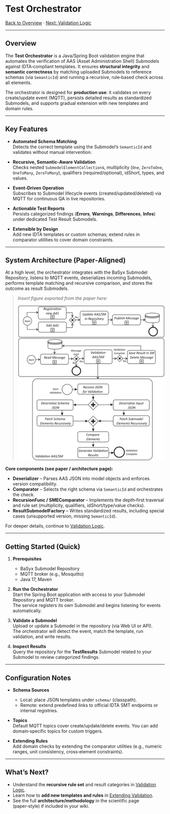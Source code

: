 # Test Orchestrator

[Back to Overview](index.md) · [Next: Validation Logic](validation_logic.md)

---

## Overview

The **Test Orchestrator** is a Java/Spring Boot validation engine that automates the verification of AAS (Asset Administration Shell) Submodels against IDTA‑compliant templates. It ensures **structural integrity** and **semantic correctness** by matching uploaded Submodels to reference schemas (via `SemanticId`) and running a recursive, rule‑based check across all elements.

The orchestrator is designed for **production use**: it validates on every create/update event (MQTT), persists detailed results as standardized Submodels, and supports gradual extension with new templates and domain rules.

---

## Key Features

- **Automated Schema Matching**  
  Detects the correct template using the Submodel’s `SemanticId` and validates without manual intervention.

- **Recursive, Semantic‑Aware Validation**  
  Checks nested `SubmodelElementCollection`s, multiplicity (`One`, `ZeroToOne`, `OneToMany`, `ZeroToMany`), qualifiers (required/optional), idShort, types, and values.

- **Event‑Driven Operation**  
  Subscribes to Submodel lifecycle events (created/updated/deleted) via MQTT for continuous QA in live repositories.

- **Actionable Test Reports**  
  Persists categorized findings (**Errors**, **Warnings**, **Differences**, **Infos**) under dedicated Test Result Submodels.

- **Extensible by Design**  
  Add new IDTA templates or custom schemas; extend rules in comparator utilities to cover domain constraints.

---

## System Architecture (Paper‑Aligned)

At a high level, the orchestrator integrates with the BaSyx Submodel Repository, listens to MQTT events, deserializes incoming Submodels, performs template matching and recursive comparison, and stores the outcome as result Submodels.

> _Insert figure exported from the paper here:_
>
> 
>![System Architecture & Validation Workflow](../../images/ValidationWorkflow.png)
> 

**Core components (see paper / architecture page):**
- **Deserializer** – Parses AAS JSON into model objects and enforces version compatibility.  
- **Comparator** – Selects the right schema via `SemanticId` and orchestrates the check.  
- **RecursionFunc / SMEComparator** – Implements the depth‑first traversal and rule set (multiplicity, qualifiers, idShort/type/value checks).  
- **ResultSubmodelFactory** – Writes standardized results, including special cases (unsupported version, missing `SemanticId`).  

For deeper details, continue to [Validation Logic](validation_logic.md).

---

## Getting Started (Quick)

1. **Prerequisites**  
   - BaSyx Submodel Repository  
   - MQTT broker (e.g., Mosquitto)  
   - Java 17, Maven

2. **Run the Orchestrator**  
   Start the Spring Boot application with access to your Submodel Repository and MQTT broker.  
   The service registers its own Submodel and begins listening for events automatically.

3. **Validate a Submodel**  
   Upload or update a Submodel in the repository (via Web UI or API).  
   The orchestrator will detect the event, match the template, run validation, and write results.

4. **Inspect Results**  
   Query the repository for the **TestResults** Submodel related to your Submodel to review categorized findings.

---

## Configuration Notes

- **Schema Sources**  
  - Local: place JSON templates under `schema/` (classpath).  
  - Remote: extend predefined links to official IDTA SMT endpoints or internal registries.

- **Topics**  
  Default MQTT topics cover create/update/delete events. You can add domain‑specific topics for custom triggers.

- **Extending Rules**  
  Add domain checks by extending the comparator utilities (e.g., numeric ranges, unit consistency, cross‑element constraints).

---

## What’s Next?

- Understand the **recursive rule set** and result categories in [Validation Logic](validation_logic.md).  
- Learn how to **add new templates and rules** in [Extending Validation](features/extending.md).  
- See the full **architecture/methodology** in the scientific page (paper‑style) if included in your wiki.

